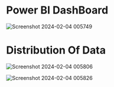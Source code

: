 # Power BI DashBoard 
![Screenshot 2024-02-04 005749](https://github.com/Prathamchawla/Major-Project---Statistical-Anomaly-Detection/assets/114618743/374da1ff-2e37-47d5-80fe-f13b27c18417)

# Distribution Of Data
![Screenshot 2024-02-04 005806](https://github.com/Prathamchawla/Major-Project---Statistical-Anomaly-Detection/assets/114618743/85db77e0-3088-4aff-968e-ccb47e70edb6)

![Screenshot 2024-02-04 005826](https://github.com/Prathamchawla/Major-Project---Statistical-Anomaly-Detection/assets/114618743/560cc255-b0f2-47a5-a474-e3c47cb5d7dc)
